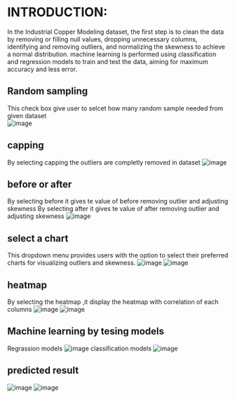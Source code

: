 # INTRODUCTION:
In the Industrial Copper Modeling dataset, the first step is to clean the data by removing or filling null values, dropping unnecessary columns, identifying and removing outliers, and normalizing the skewness to achieve a normal distribution.  machine learning is performed using classification and regression models to train and test the data, aiming for maximum accuracy and less error.
## Random sampling
This check box give user to selcet how many random sample needed from given dataset  
![image](https://github.com/berlinand/Berlin_B_Industrial_copper_Modeling/assets/154864172/c1554b3c-e650-4bd8-9bde-21fd5ebb79d3)
## capping
By selecting capping the outliers are completly removed in dataset
![image](https://github.com/berlinand/Berlin_B_Industrial_copper_Modeling/assets/154864172/f9d88acd-9ce4-4985-9e9f-8d4e8f6070e4)
## before or after
By selecting before it gives te value of before removing outlier and adjusting skewness 
By selecting after it gives te value of after removing outlier and adjusting skewness 
![image](https://github.com/berlinand/Berlin_B_Industrial_copper_Modeling/assets/154864172/908b1b76-da31-4fed-9a8a-2dc7cf4ee9f9)
## select a chart
This dropdown menu provides users with the option to select their preferred charts for visualizing outliers and skewness.
![image](https://github.com/berlinand/Berlin_B_Industrial_copper_Modeling/assets/154864172/814dacc3-b3e4-4280-9346-0abbfc81135f)
![image](https://github.com/berlinand/Berlin_B_Industrial_copper_Modeling/assets/154864172/bde786fb-99c8-4bc4-8adb-688ded451eb4)
## heatmap
By selecting the heatmap ,it display the heatmap with correlation of each columns
![image](https://github.com/berlinand/Berlin_B_Industrial_copper_Modeling/assets/154864172/1c99522b-fbc7-434e-b4e4-e11452a9477d)
![image](https://github.com/berlinand/Berlin_B_Industrial_copper_Modeling/assets/154864172/ccfc52fd-adb5-4d6a-bb5e-29e8778f99b1)
## Machine learning by tesing models
Regrassion models
 ![image](https://github.com/berlinand/Berlin_B_Industrial_copper_Modeling/assets/154864172/d0af6aa7-15df-41b9-901e-bd508d5ce403)
classification models
![image](https://github.com/berlinand/Berlin_B_Industrial_copper_Modeling/assets/154864172/acea0262-40ac-4a52-b84e-67f9dca253e3)
## predicted result
![image](https://github.com/berlinand/Berlin_B_Industrial_copper_Modeling/assets/154864172/e58758a1-e620-4078-9711-10a3ac17174f)
![image](https://github.com/berlinand/Berlin_B_Industrial_copper_Modeling/assets/154864172/46960758-8499-41ff-a3b8-9fb9c5cf50cf)

